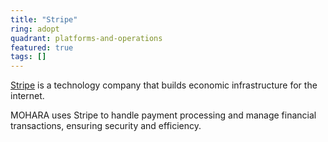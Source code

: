 ```yaml
---
title: "Stripe"
ring: adopt
quadrant: platforms-and-operations
featured: true
tags: []
---
```


[Stripe](https://stripe.com/) is a technology company that builds economic infrastructure for the internet.

MOHARA uses Stripe to handle payment processing and manage financial transactions, ensuring security and efficiency.
